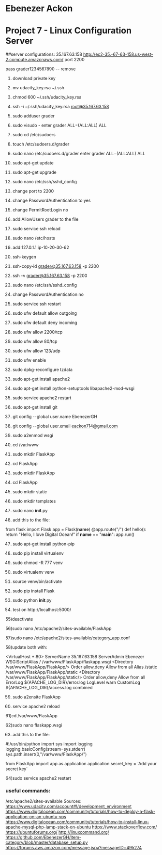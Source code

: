 # Ebenezer Ackon
# Project 7 - Linux Configuration Server

##server configurations:
35.167.63.158
http://ec2-35.-67-63-158.us-west-2.compute.amazonaws.com/
port 2200

pass grader1234567890 -- remove
1) download private key

2) mv udacity_key.rsa ~/.ssh

3) chmod 600 ~/.ssh/udacity_key.rsa

4) ssh -i ~/.ssh/udacity_key.rsa root@35.167.63.158

5) sudo adduser grader

6) sudo visudo - enter grader ALL=(ALL:ALL) ALL

7) sudo cd /etc/sudoers

8) touch /etc/sudoers.d/grader

9) sudo nano /etc/sudoers.d/grader enter grader ALL=(ALL:ALL) ALL

10) sudo apt-get update

11) sudo apt-get upgrade

12) sudo nano /etc/ssh/sshd_config

13) change port to 2200

14) change PasswordAuthentication to yes

15) change PermitRootLogin no

16) add AllowUsers grader to the file

17) sudo service ssh reload

51) sudo nano /etc/hosts

52) add 127.0.1.1 ip-10-20-30-62

18) ssh-keygen

19) ssh-copy-id grader@35.167.63.158 -p 2200

20) ssh -v grader@35.167.63.158 -p 2200

21) sudo nano /etc/ssh/sshd_config

22) change PasswordAuthentication no

23) sudo service ssh restart

24) sudo ufw default allow outgoing

25) sudo ufw default deny incoming

26) sudo ufw allow 2200/tcp

27) sudo ufw allow 80/tcp

28) sudo ufw allow 123/udp

29) sudo ufw enable

30) sudo dpkg-reconfigure tzdata

31) sudo apt-get install apache2

32) sudo apt-get install python-setuptools libapache2-mod-wsgi

33) sudo service apache2 restart

34) sudo apt-get install git

35) git config --global user.name EbenezerGH

36) git config --global user.email eackon714@gmail.com

37) sudo a2enmod wsgi

38) cd /var/www

39) sudo mkdir FlaskApp

40) cd FlaskApp

41) sudo mkdir FlaskApp

42) cd FlaskApp

43) sudo mkdir static

44) sudo mkdir templates

45) sudo nano __init__.py

46) add this to the file:

from flask import Flask
app = Flask(__name__)
@app.route("/")
def hello():
    return "Hello, I love Digital Ocean!"
if __name__ == "__main__":
    app.run()

47) sudo apt-get install python-pip

48) sudo pip install virtualenv

49) sudo chmod -R 777 venv

50) sudo virtualenv venv

51) source venv/bin/activate

52) sudo pip install Flask

53) sudo python __init__.py

54) test on http://localhost:5000/

55)deactivate

56)sudo nano /etc/apache2/sites-available/FlaskApp

57)sudo nano /etc/apache2/sites-available/category_app.conf

58)update both with:

<VirtualHost *:80>
                ServerName 35.167.63.158
                ServerAdmin Ebenezer
                WSGIScriptAlias / /var/www/FlaskApp/flaskapp.wsgi
                <Directory /var/www/FlaskApp/FlaskApp/>
                        Order allow,deny
                        Allow from all
                </Directory>
                Alias /static /var/www/FlaskApp/FlaskApp/static
                <Directory /var/www/FlaskApp/FlaskApp/static/>
                        Order allow,deny
                        Allow from all
                </Directory>
                ErrorLog ${APACHE_LOG_DIR}/error.log
                LogLevel warn
                CustomLog ${APACHE_LOG_DIR}/access.log combined
</VirtualHost>

59) sudo a2ensite FlaskApp

60) service apache2 reload

61)cd /var/www/FlaskApp

62)sudo nano flaskapp.wsgi

63) add this to the file:

#!/usr/bin/python
import sys
import logging
logging.basicConfig(stream=sys.stderr)
sys.path.insert(0,"/var/www/FlaskApp/")

from FlaskApp import app as application
application.secret_key = 'Add your secret key'

64)sudo service apache2 restart



### useful commands:
/etc/apache2/sites-available
Sources:
https://www.udacity.com/account#!/development_environment
https://www.digitalocean.com/community/tutorials/how-to-deploy-a-flask-application-on-an-ubuntu-vps
https://www.digitalocean.com/community/tutorials/how-to-install-linux-apache-mysql-php-lamp-stack-on-ubuntu
https://www.stackoverflow.com/
https://ubuntuforums.org/
http://linuxcommand.org/
https://github.com/EbenezerGH/item-category/blob/master/database_setup.py
https://forums.aws.amazon.com/message.jspa?messageID=495274
